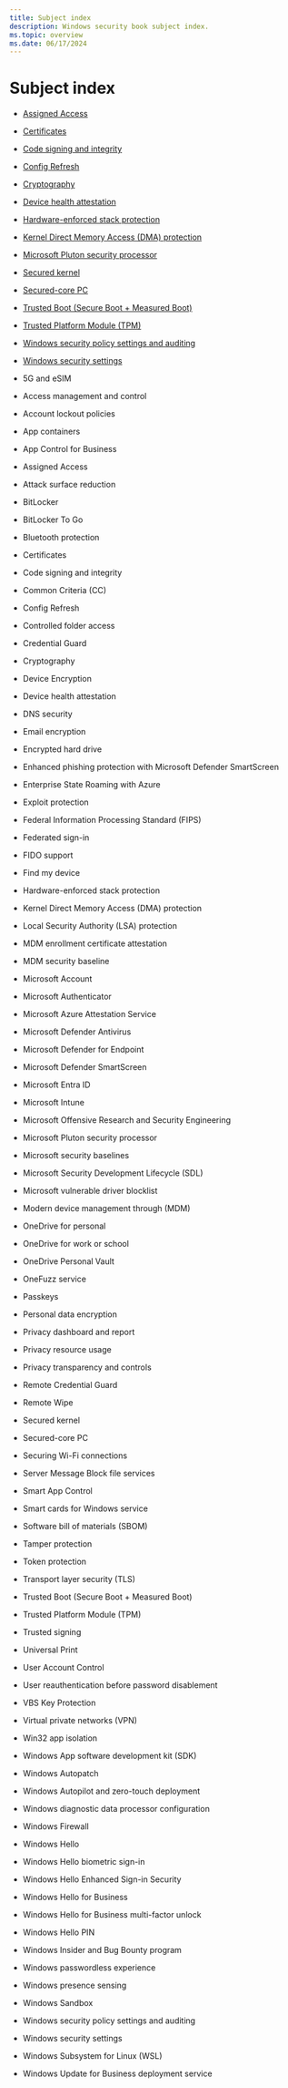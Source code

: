 ```yaml
---
title: Subject index
description: Windows security book subject index.
ms.topic: overview
ms.date: 06/17/2024
---
```


# Subject index

- [Assigned Access](operating-system-security-system-security.md#assigned-access)
- [Certificates](operating-system-security-system-security.md#certificates)
- [Code signing and integrity](operating-system-security-system-security.md#code-signing-and-integrity)
- [Config Refresh](operating-system-security-system-security.md#config-refresh)
- [Cryptography](operating-system-security-system-security.md#cryptography)
- [Device health attestation](operating-system-security-system-security.md#device-health-attestation)
- [Hardware-enforced stack protection](hardware-security-silicon-assisted-security.md#hardware-enforced-stack-protection)
- [Kernel Direct Memory Access (DMA) protection](hardware-security-silicon-assisted-security.md#kernel-direct-memory-access-dma-protection)
- [Microsoft Pluton security processor](hardware-security-hardware-root-of-trust.md#microsoft-pluton-security-processor)
- [Secured kernel](hardware-security-silicon-assisted-security.md#secured-kernel)
- [Secured-core PC](hardware-security-silicon-assisted-security.md#secured-core-pc)
- [Trusted Boot (Secure Boot + Measured Boot)](operating-system-security-system-security.md#trusted-boot-secure-boot--measured-boot)
- [Trusted Platform Module (TPM)](hardware-security-hardware-root-of-trust.md#trusted-platform-module-tpm)
- [Windows security policy settings and auditing](operating-system-security-system-security.md#windows-security-policy-settings-and-auditing)
- [Windows security settings](operating-system-security-system-security.md#windows-security-settings)

- 5G and eSIM
- Access management and control
- Account lockout policies
- App containers
- App Control for Business
- Assigned Access
- Attack surface reduction
- BitLocker
- BitLocker To Go
- Bluetooth protection
- Certificates
- Code signing and integrity
- Common Criteria (CC)
- Config Refresh
- Controlled folder access
- Credential Guard
- Cryptography
- Device Encryption
- Device health attestation
- DNS security
- Email encryption
- Encrypted hard drive
- Enhanced phishing protection with Microsoft Defender SmartScreen
- Enterprise State Roaming with Azure
- Exploit protection
- Federal Information Processing Standard (FIPS)
- Federated sign-in
- FIDO support
- Find my device
- Hardware-enforced stack protection
- Kernel Direct Memory Access (DMA) protection
- Local Security Authority (LSA) protection
- MDM enrollment certificate attestation
- MDM security baseline
- Microsoft Account
- Microsoft Authenticator
- Microsoft Azure Attestation Service
- Microsoft Defender Antivirus
- Microsoft Defender for Endpoint
- Microsoft Defender SmartScreen
- Microsoft Entra ID
- Microsoft Intune
- Microsoft Offensive Research and Security Engineering
- Microsoft Pluton security processor
- Microsoft security baselines
- Microsoft Security Development Lifecycle (SDL)
- Microsoft vulnerable driver blocklist
- Modern device management through (MDM)
- OneDrive for personal
- OneDrive for work or school
- OneDrive Personal Vault
- OneFuzz service
- Passkeys
- Personal data encryption
- Privacy dashboard and report
- Privacy resource usage
- Privacy transparency and controls
- Remote Credential Guard
- Remote Wipe
- Secured kernel
- Secured-core PC
- Securing Wi-Fi connections
- Server Message Block file services
- Smart App Control
- Smart cards for Windows service
- Software bill of materials (SBOM)
- Tamper protection
- Token protection
- Transport layer security (TLS)
- Trusted Boot (Secure Boot + Measured Boot)
- Trusted Platform Module (TPM)
- Trusted signing
- Universal Print
- User Account Control
- User reauthentication before password disablement
- VBS Key Protection
- Virtual private networks (VPN)
- Win32 app isolation
- Windows App software development kit (SDK)
- Windows Autopatch
- Windows Autopilot and zero-touch deployment
- Windows diagnostic data processor configuration
- Windows Firewall
- Windows Hello
- Windows Hello biometric sign-in
- Windows Hello Enhanced Sign-in Security
- Windows Hello for Business
- Windows Hello for Business multi-factor unlock
- Windows Hello PIN
- Windows Insider and Bug Bounty program
- Windows passwordless experience
- Windows presence sensing
- Windows Sandbox
- Windows security policy settings and auditing
- Windows security settings
- Windows Subsystem for Linux (WSL)
- Windows Update for Business deployment service
